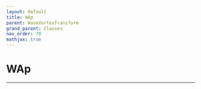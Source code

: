 ```yaml
---
layout: default
title: WAp
parent: WaveVortexTransform
grand_parent: Classes
nav_order: 70
mathjax: true
---
```


#  WAp




---

